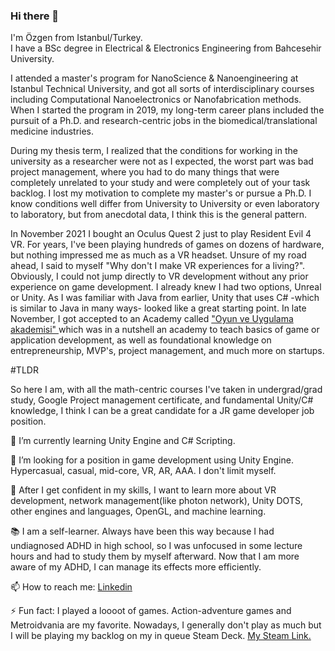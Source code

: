 ### Hi there 👋
I'm Özgen from Istanbul/Turkey. \
I have a BSc degree in Electrical & Electronics Engineering from Bahcesehir University. 

I attended a master's program for NanoScience & Nanoengineering at Istanbul Technical University, and got all sorts of interdisciplinary courses including Computational Nanoelectronics or Nanofabrication methods.  When I started the program in 2019, my long-term career plans included the pursuit of a Ph.D. and research-centric jobs in the biomedical/translational medicine industries.  

During my thesis term, I realized that the conditions for working in the university as a researcher were not as I expected, the worst part was bad project management, where you had to do many things that were completely unrelated to your study and were completely out of your task backlog. I lost my motivation to complete my master's or pursue a Ph.D. I know conditions well differ from University to University or even laboratory to laboratory, but from anecdotal data, I think this is the general pattern.

In November 2021 I bought an Oculus Quest 2 just to play Resident Evil 4 VR. For years, I've been playing hundreds of games on dozens of hardware, but nothing impressed me as much as a VR headset. Unsure of my road ahead, I said to myself "Why don't I make VR experiences for a living?". Obviously, I could not jump directly to VR development without any prior experience on game development. I already knew I had two options, Unreal or Unity. As I was familiar with Java from earlier, Unity that uses C# -which is similar to Java in many ways- looked like a great starting point. In late November, I got accepted to an Academy called ["Oyun ve Uygulama akademisi" ](https://oyunveuygulamaakademisi.com/) which was in a nutshell an academy to teach basics of game or application development, as well as foundational knowledge on entrepreneurship, MVP's, project management, and much more on startups.

#TLDR

So here I am, with all the math-centric courses I've taken in undergrad/grad study, Google Project management certificate, and fundamental Unity/C# knowledge, I think I can be a great candidate for a JR game developer job position. 

🌱 I’m currently learning Unity Engine and C# Scripting. 

👯 I’m looking for a position in game development using Unity Engine. Hypercasual, casual, mid-core, VR, AR, AAA. I don't limit myself.

📜 After I get confident in my skills, I want to learn more about VR development, network management(like photon network), Unity DOTS, other engines and languages, OpenGL, and machine learning.

📚 I am a self-learner. Always have been this way because I had undiagnosed ADHD in high school, so I was unfocused in some lecture hours and had to study them by myself afterward. Now that I am more aware of my ADHD, I can manage its effects more efficiently.

📫 How to reach me: [Linkedin](https://www.linkedin.com/in/%C3%B6zgen-k-b9652299/)

⚡ Fun fact: I played a loooot of games. Action-adventure games and Metroidvania are my favorite. Nowadays, I generally don't play as much but I will be playing my backlog on my in queue Steam Deck. [My Steam Link.](https://steamcommunity.com/id/RootPith/)
